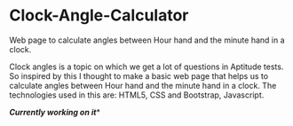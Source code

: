 # Clock-Angle-Calculator
Web page to calculate angles between Hour hand and the minute hand in a clock.

Clock angles is a topic on which we get a lot of questions in Aptitude tests.
So inspired by this I thought to make a basic web page that helps us to calculate angles between Hour hand and the minute hand in a clock.
The technologies used in this are: HTML5, CSS and Bootstrap, Javascript.

***********************Currently working on it************************